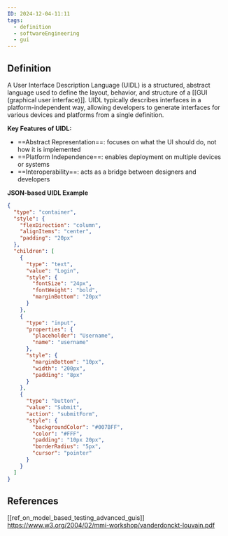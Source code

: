 ```yaml
---
ID: 2024-12-04-11:11
tags:
  - definition
  - softwareEngineering
  - gui
---
```

## Definition

A User Interface Description Language (UIDL) is a structured, abstract language used to define the layout, behavior, and structure of a [[GUI (graphical user interface)]].
UIDL typically describes interfaces in a platform-independent way, allowing developers to generate interfaces for various devices and platforms from a single definition.

**Key Features of UIDL:**
- ==Abstract Representation==: focuses on what the UI should do, not how it is implemented
- ==Platform Independence==: enables deployment on multiple devices or systems
- ==Interoperability==: acts as a bridge between designers and developers

**JSON-based UIDL Example**

```json
{
  "type": "container",
  "style": {
    "flexDirection": "column",
    "alignItems": "center",
    "padding": "20px"
  },
  "children": [
    {
      "type": "text",
      "value": "Login",
      "style": {
        "fontSize": "24px",
        "fontWeight": "bold",
        "marginBottom": "20px"
      }
    },
    {
      "type": "input",
      "properties": {
        "placeholder": "Username",
        "name": "username"
      },
      "style": {
        "marginBottom": "10px",
        "width": "200px",
        "padding": "8px"
      }
    },
    {
      "type": "button",
      "value": "Submit",
      "action": "submitForm",
      "style": {
        "backgroundColor": "#007BFF",
        "color": "#FFF",
        "padding": "10px 20px",
        "borderRadius": "5px",
        "cursor": "pointer"
      }
    }
  ]
}

```
## References
[[ref_on_model_based_testing_advanced_guis]]
https://www.w3.org/2004/02/mmi-workshop/vanderdonckt-louvain.pdf